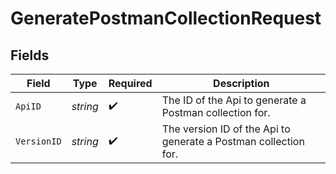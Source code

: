 # GeneratePostmanCollectionRequest


## Fields

| Field                                                           | Type                                                            | Required                                                        | Description                                                     |
| --------------------------------------------------------------- | --------------------------------------------------------------- | --------------------------------------------------------------- | --------------------------------------------------------------- |
| `ApiID`                                                         | *string*                                                        | :heavy_check_mark:                                              | The ID of the Api to generate a Postman collection for.         |
| `VersionID`                                                     | *string*                                                        | :heavy_check_mark:                                              | The version ID of the Api to generate a Postman collection for. |